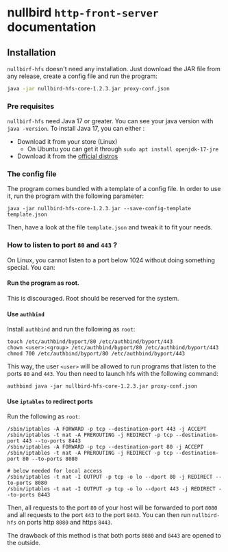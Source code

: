 # nullbird `http-front-server` documentation

## Installation

`nullbirf-hfs` doesn't need any installation. Just download the JAR file from any release, create a config file
and run the program:

```sh
java -jar nullbird-hfs-core-1.2.3.jar proxy-conf.json
```

### Pre requisites

`nullbirf-hfs` need Java 17 or greater. You can see your java version with `java -version`. 
To install Java 17, you can either :

* Download it from your store (Linux)
  * On Ubuntu you can get it through `sudo apt install openjdk-17-jre`
* Download it from the [official distros](https://openjdk.org/install/)

### The config file

The program comes bundled with a template of a config file. In order to use it, run the program with the following 
parameter:

```shell
java -jar nullbird-hfs-core-1.2.3.jar --save-config-template template.json
```

Then, have a look at the file `template.json` and tweak it to fit your needs.

### How to listen to port `80` and `443` ?

On Linux, you cannot listen to a port below 1024 without doing something special. You can:

#### Run the program as root.

This is discouraged. Root should be reserved for the system.

#### Use `authbind`

Install `authbind` and run the following as `root`:

```shell
touch /etc/authbind/byport/80 /etc/authbind/byport/443
chown <user>:<group> /etc/authbind/byport/80 /etc/authbind/byport/443
chmod 700 /etc/authbind/byport/80 /etc/authbind/byport/443
```

This way, the user `<user>` will be allowed to run programs that listen to the ports `80` and `443`.
You then need to launch hfs with the following command:

```shell
authbind java -jar nullbird-hfs-core-1.2.3.jar proxy-conf.json
```

#### Use `iptables` to redirect ports

Run the following as `root`:

```shell
/sbin/iptables -A FORWARD -p tcp --destination-port 443 -j ACCEPT
/sbin/iptables -t nat -A PREROUTING -j REDIRECT -p tcp --destination-port 443 --to-ports 8443
/sbin/iptables -A FORWARD -p tcp --destination-port 80 -j ACCEPT
/sbin/iptables -t nat -A PREROUTING -j REDIRECT -p tcp --destination-port 80 --to-ports 8080

# below needed for local access
/sbin/iptables -t nat -I OUTPUT -p tcp -o lo --dport 80 -j REDIRECT --to-ports 8080
/sbin/iptables -t nat -I OUTPUT -p tcp -o lo --dport 443 -j REDIRECT --to-ports 8443
```

Then, all requests to the port `80` of your host will be forwarded to port `8080` and all requests
to the port `443` to the port `8443`. You can then run `nullbird-hfs` on ports http `8080` and https `8443`.

The drawback of this method is that both ports `8080` and `8443` are opened to the outside.

